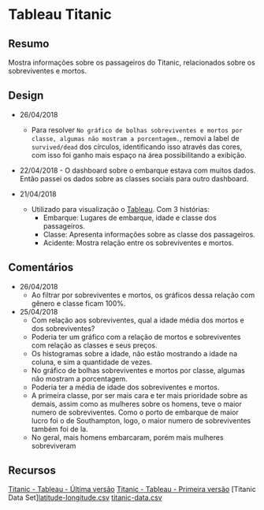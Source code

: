# Tableau Titanic

## Resumo

Mostra informações sobre os passageiros do Titanic, relacionados sobre os sobreviventes e mortos.

## Design

* 26/04/2018

  * Para resolver `No gráfico de bolhas sobreviventes e mortos por classe, algumas não mostram a porcentagem.`, removi a label de `survived/dead` dos círculos, identificando isso através das cores, com isso foi ganho mais espaço na área possibilitando a exibição.

* 22/04/2018 - O dashboard sobre o embarque estava com muitos dados. Então passei os dados sobre as classes sociais para outro dashboard.

* 21/04/2018
  * Utilizado para visualização o [Tableau](https://www.tableau.com). Com 3 histórias:
    * Embarque: Lugares de embarque, idade e classe dos passageiros.
    * Classe: Apresenta informações sobre as classe dos passageiros.
    * Acidente: Mostra relação entre os sobreviventes e mortos.

## Comentários

* 26/04/2018
  * Ao filtrar por sobreviventes e mortos, os gráficos dessa relação com gênero e classe ficam 100%.
* 25/04/2018
  * Com relação aos sobreviventes, qual a idade média dos mortos e dos sobreviventes?
  * Poderia ter um gráfico com a relação de mortos e sobreviventes com relação as classes e seus preços.
  * Os histogramas sobre a idade, não estão mostrando a idade na coluna, e sim a quantidade de vezes.
  * No gráfico de bolhas sobreviventes e mortos por classe, algumas não mostram a porcentagem.
  * Poderia ter a média de idade dos sobreviventes e mortos.
  * A primeira classe, por ser mais cara e ter mais prioridade sobre as demais, assim como as mulheres sobre os homens, teve o maior numero de sobreviventes. Como o porto de embarque de maior lucro foi o de Southampton, logo, o maior numero de sobreviventes também foi de la.
  * No geral, mais homens embarcaram, porém mais mulheres sobreviveram

## Recursos

[Titanic - Tableau - Última versão](https://public.tableau.com/profile/milton.siqueira#!/vizhome/Titanic/Story)
[Titanic - Tableau - Primeira versão](https://public.tableau.com/profile/milton.siqueira#!/vizhome/Titanic_1st_version/Story)
[Titanic Data Set][latitude-longitude.csv](https://raw.githubusercontent.com/titomilton/tableau-titanic/master/latitude-longitude.csv)
[titanic-data.csv](https://raw.githubusercontent.com/titomilton/tableau-titanic/master/titanic-data.csv)
